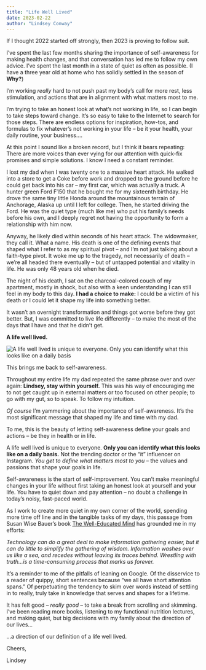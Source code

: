 ```yaml
---
title: "Life Well Lived"
date: 2023-02-22
author: "Lindsey Conway"
---
```


If I thought 2022 started off strongly, then 2023 is proving to follow suit.

I’ve spent the last few months sharing the importance of self-awareness for making health changes, and that conversation has led me to follow my own advice. I’ve spent the last month in a state of quiet as often as possible. (I have a three year old at home who has solidly settled in the season of **Why?**)

I’m working _really_ hard to not push past my body’s call for more rest, less stimulation, and actions that are in alignment with what matters most to me.

I’m trying to take an honest look at what’s not working in life, so I can begin to take steps toward change. It’s so easy to take to the Internet to search for those steps. There are endless options for inspiration, how-tos, and formulas to fix whatever’s not working in your life – be it your health, your daily routine, your business….

At this point I sound like a broken record, but I think it bears repeating: There are more voices than ever vying for our attention with quick-fix promises and simple solutions. I know I need a constant reminder.

I lost my dad when I was twenty one to a massive heart attack. He walked into a store to get a Coke before work and dropped to the ground before he could get back into his car – my first car, which was actually a truck. A hunter green Ford F150 that he bought me for my sixteenth birthday. He drove the same tiny little Honda around the mountainous terrain of Anchorage, Alaska up until I left for college. Then, he started driving the Ford. He was the quiet type (much like me) who put his family’s needs before his own, and I deeply regret not having the opportunity to form a relationship with him now.

Anyway, he likely died within seconds of his heart attack. The widowmaker, they call it. What a name. His death is one of the defining events that shaped what I refer to as my spiritual pivot – and I’m not just talking about a faith-type pivot. It woke me up to the tragedy, not necessarily of death – we’re all headed there eventually – but of untapped potential and vitality in life. He was only 48 years old when he died.

The night of his death, I sat on the charcoal-colored couch of my apartment, mostly in shock, but also with a keen understanding I can still feel in my body to this day. **I had a choice to make:** I could be a victim of his death or I could let it shape my life into something better.

It wasn’t an overnight transformation and things got worse before they got better. But, I was committed to live life differently – to make the most of the days that I have and that he didn’t get.

**A life well lived.**

![A life well lived is unique to everyone. Only you can identify what this looks like on a daily basis](/images/blog/2023/02/22/2023-02-22-life-well-lived-unique.jpg)

This brings me back to self-awareness.

Throughout my entire life my dad repeated the same phrase over and over again: **Lindsey, stay within yourself.** This was his way of encouraging me to not get caught up in external matters or too focused on other people; to go with my gut, so to speak. To follow my intuition.

_Of course_ I’m yammering about the importance of self-awareness. It’s the most significant message that shaped my life and time with my dad.

To me, this is the beauty of letting self-awareness define your goals and actions – be they in health or in life.

A life well lived is unique to everyone. **Only you can identify what this looks like on a daily basis.** Not the trending doctor or the “it” influencer on Instagram. _You get to define what matters most to you_ – the values and passions that shape your goals in life.

Self-awareness is the start of self-improvement. You can’t make meaningful changes in your life without first taking an honest look at yourself and your life. You have to quiet down and pay attention – no doubt a challenge in today’s noisy, fast-paced world.

As I work to create more quiet in my own corner of the world, spending more time off line and in the tangible tasks of my days, this passage from Susan Wise Bauer’s book [The Well-Educated Mind](https://amzn.to/3ZfNQVB) has grounded me in my efforts:

_Technology can do a great deal to make information gathering easier, but it can do little to simplify the gathering of wisdom. Information washes over us like a sea, and recedes without leaving its traces behind. Wrestling with truth…is a time-consuming process that marks us forever._

It’s a reminder to me of the pitfalls of leaning on Google. Of the disservice to a reader of quippy, short sentences because “we all have short attention spans.” Of perpetuating the tendency to skim over words instead of settling in to really, truly take in knowledge that serves and shapes for a lifetime.

It has felt good – _really good_ – to take a break from scrolling and skimming. I’ve been reading more books, listening to my functional nutrition lectures, and making quiet, but big decisions with my family about the direction of our lives…

…a direction of our definition of a life well lived.

Cheers,

Lindsey
